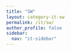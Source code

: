 ```yaml
---
title: "SW"
layout: category-it-sw
permalink: /it/sw/
author_profile: false
sidebar:
  nav: "it-sidebar"
---
```

